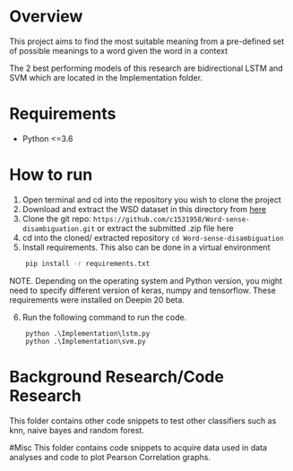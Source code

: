 # Overview
This project aims to find the most suitable meaning from a pre-defined set of possible meanings to a word given the word in a context

The 2 best performing models of this research are bidirectional LSTM and SVM which are located in the Implementation folder.
# Requirements
* Python <=3.6

# How to run
1. Open terminal and cd into the repository you wish to clone the project
2. Download and extract the WSD dataset in this directory from [here](https://drive.google.com/file/d/1vUqRkMDMreXSclixOYs5MNBB3e5Dqjz-/view?usp=sharing)
3. Clone the git repo: `https://github.com/c1531958/Word-sense-disambiguation.git` or extract the submitted .zip file here
4. cd into the cloned/ extracted repository `cd Word-sense-disambiguation `
5. Install requirements. This also can be done in a virtual environment
```sh
    pip install -r requirements.txt
```

NOTE. Depending on the operating system and Python version, you might need to specify different version of keras, numpy and tensorflow. These requirements were installed on Deepin 20 beta.

6. Run the following command to run the code.
```
    python .\Implementation\lstm.py
    python .\Implementation\svm.py
```

# Background Research/Code Research 
This folder contains other code snippets to test other classifiers such as knn, naive bayes and random forest.

#Misc
This folder contains code snippets to acquire data used in  data analyses and code to plot Pearson Correlation graphs.


